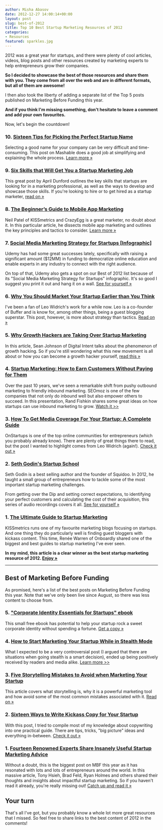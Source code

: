 ```yaml
---
author: Misha Abasov
date: 2012-12-27 14:00:14+00:00
layout: post
slug: best-of-2012
title: Top 10 Best Startup Marketing Resources of 2012
categories:
- Resources
featured: sparkles.jpg
---
```



2012 was a great year for startups, and there were plenty of cool articles, videos, blog posts and other resources created by marketing experts to help entrepreneurs grow their companies.

**So I decided to showcase the best of those resources and share them with you. They come from all over the web and are in different formats, but all of them are awesome!**

I then also took the liberty of adding a separate list of the Top 5 posts published on Marketing Before Funding this year.

**And if you think I'm missing something, don't hesitate to leave a comment and add your own favourites.**

Now, let's begin the countdown!

<!-- more -->


### 10. [Sixteen Tips for Picking the Perfect Startup Name](//mashable.com/2012/10/04/startup-naming/)


Selecting a good name for your company can be very difficult and time-consuming. This post on Mashable does a good job at simplifying and explaining the whole process. [Learn more &raquo;](//mashable.com/2012/10/04/startup-naming/)


### 9. [Six Skills that Will Get You a Startup Marketing Job](//www.rocketwatcher.com/blog/2012/04/startup-marketing-job.html)


This great post by April Dunford outlines the key skills that startups are looking for in a marketing professional, as well as the ways to develop and showcase those skills. If you're looking to hire or to get hired as a startup marketer, [read on &raquo;](//www.rocketwatcher.com/blog/2012/04/startup-marketing-job.html)


### 8. [The Beginner’s Guide to Mobile App Marketing](//www.quicksprout.com/2012/05/10/the-beginners-guide-to-mobile-app-marketing/)


Neil Patel of KISSmetrics and CrazyEgg is a great marketer, no doubt about it. In this particular article, he dissects mobile app marketing and outlines the key principles and tactics to consider. [Learn more &raquo;](//www.quicksprout.com/2012/05/10/the-beginners-guide-to-mobile-app-marketing/)


### 7. [Social Media Marketing Strategy for Startups [Infographic]](//www.udemy.com/blog/social-media-marketing-for-startups-infographic/)


Udemy has had some great successes lately, specifically with raising a significant amount ($12MM) in funding to democratize online education and enable experts in any industry to connect with the right audience.

On top of that, Udemy also gets a spot on our Best of 2012 list because of its "Social Media Marketing Strategy for Startups" infographic. It's so good I suggest you print it out and hang it on a wall. [See for yourself &raquo;](//www.udemy.com/blog/social-media-marketing-for-startups-infographic/)


### 6. [Why You Should Market Your Startup Earlier than You Think](//leostartsup.com/2012/07/why-you-should-market-your-startup-earlier-than-you-think/)


I've been a fan of Leo Widrich's work for a while now. Leo is a co-founder of Buffer and is know for, among other things, being a guest blogging superstar. This post, however, is more about strategy than tactics. [Read on &raquo;](//leostartsup.com/2012/07/why-you-should-market-your-startup-earlier-than-you-think/)


### 5. [Why Growth Hackers are Taking Over Startup Marketing](//technori.com/2012/10/2600-up-and-to-the-right-why-growth-hackers-are-taking-over-startup-marketing/)


In this article, Sean Johnson of Digital Intent talks about the phenomenon of growth hacking. So if you're still wondering what this new movement is all about or how you can become a growth hacker yourself, [read this &raquo;](//technori.com/2012/10/2600-up-and-to-the-right-why-growth-hackers-are-taking-over-startup-marketing/)


### 4. [Startup Marketing: How to Earn Customers Without Paying for Them](//www.seomoz.org/blog/startup-marketing-how-to-earn-customers-without-paying-for-them)


Over the past 10 years, we've seen a remarkable shift from pushy outbound marketing to friendly inbound marketing. SEOmoz is one of the few companies that not only do inbound well but also empower others to succeed. In this presentation, Rand Fishkin shares some great ideas on how startups can use inbound marketing to grow. [Watch it >>](//www.seomoz.org/blog/startup-marketing-how-to-earn-customers-without-paying-for-them)


### 3. [How To Get Media Coverage For Your Startup: A Complete Guide](//onstartups.com/tabid/3339/bid/80121/How-To-Get-Media-Coverage-For-Your-Startup-A-Complete-Guide.aspx)


OnStartups is one of the top online communities for entrepreneurs (which you probably already know). There are plenty of great things there to read, but the post I wanted to highlight comes from Leo Widrich (again!). [Check it out &raquo;](//onstartups.com/tabid/3339/bid/80121/How-To-Get-Media-Coverage-For-Your-Startup-A-Complete-Guide.aspx)


### 2. [Seth Godin's Startup School](//www.earwolf.com/show/startup-school/)


Seth Godin is a best selling author and the founder of Squidoo. In 2012, he taught a small group of entrepreneurs how to tackle some of the most important startup marketing challenges. 

From getting over the Dip and setting correct expectations, to identifying your perfect customers and calculating the cost of their acquisition, this series of audio recordings covers it all. [See for yourself &raquo;](//www.earwolf.com/show/startup-school/)


### 1. [The Ultimate Guide to Startup Marketing](//blog.kissmetrics.com/ultimate-guide-startup-marketing/)


KISSmetrics runs one of my favourite marketing blogs focusing on startups. And one thing they do particularly well is finding guest bloggers with kickass content. This time, Renée Warren of Onboardly shared one of the biggest and best guides to startup marketing I've ever seen.

**In my mind, this article is a clear winner as the best startup marketing resource of 2012. [Enjoy &raquo;](//blog.kissmetrics.com/ultimate-guide-startup-marketing/)**

<hr>

## Best of Marketing Before Funding

As promised, here's a list of the best posts on Marketing Before Funding this year. Note that we've only been live since August, so there was less content to choose from.


### 5. ["Corporate Identity Essentials for Startups" ebook](/2012/10/18/ebook/)


This small free ebook has potential to help your startup rock a sweet corporate identity without spending a fortune. [Get a copy &raquo;](/2012/10/18/ebook/)


### 4. [How to Start Marketing Your Startup While in Stealth Mode](/2012/09/12/marketing-in-stealth-mode/)


What I expected to be a very controversial post (I argued that there are situations when going stealth is a smart decision), ended up being positively received by readers and media alike. [Learn more >>](/2012/09/12/marketing-in-stealth-mode/)


### 3. [Five Storytelling Mistakes to Avoid when Marketing Your Startup](/2012/08/28/startup-storytelling-mistakes/)


This article covers what storytelling is, why it is a powerful marketing tool and how avoid some of the most common mistakes associated with it. [Read on &raquo;](/2012/08/28/startup-storytelling-mistakes/)


### 2. [Sixteen Ways to Write Kickass Copy for Your Startup](/2012/09/26/ways-to-improve-copywriting/)


With this post, I tried to compile most of my knowledge about copywriting into one practical guide. There are tips, tricks, "big picture" ideas and everything in-between. [Check it out &raquo;](/2012/09/26/ways-to-improve-copywriting/)


### 1. [Fourteen Renowned Experts Share Insanely Useful Startup Marketing Advice](/2012/08/07/startup-marketing-priorities/)


Without a doubt, this is the biggest post on MBF this year as it has resonated with lots and lots of entrepreneurs around the world. In this massive article, Tony Hsieh, Brad Feld, Ryan Holmes and others shared their thoughts and insights about impactful startup marketing. So if you haven't read it already, you're really missing out! [Catch up and read it &raquo;](/2012/08/07/startup-marketing-priorities/)


## Your turn

That's all I've got, but you probably know a whole lot more great resources that I missed. So feel free to share links to the best content of 2012 in the comments!
